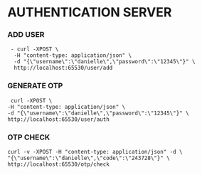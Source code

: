 # AUTHENTICATION SERVER
### ADD USER
```
 - curl -XPOST \
  -H "content-type: application/json" \
  -d "{\"username\":\"danielle\",\"password\":\"12345\"}" \
  http://localhost:65530/user/add
```

### GENERATE OTP
```
 curl -XPOST \
-H "content-type: application/json" \
-d "{\"username\":\"danielle\",\"password\":\"12345\"}" \
http://localhost:65530/user/auth
```
### OTP CHECK
```
curl -v -XPOST -H "content-type: application/json" -d \
"{\"username\":\"danielle\",\"code\":\"243728\"}" \
http://localhost:65530/otp/check
```

